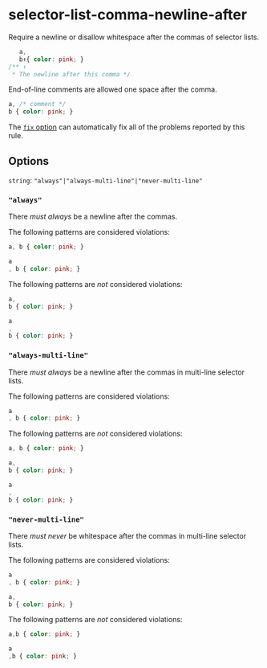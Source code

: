 # selector-list-comma-newline-after

Require a newline or disallow whitespace after the commas of selector lists.

<!-- prettier-ignore -->
```css
   a,
   b↑{ color: pink; }
/** ↑
 * The newline after this comma */
```

End-of-line comments are allowed one space after the comma.

<!-- prettier-ignore -->
```css
a, /* comment */
b { color: pink; }
```

The [`fix` option](https://github.com/stylelint/stylelint/tree/13.7.0/docs/user-guide/usage/options.md#fix) can automatically fix all of the problems reported by this rule.

## Options

`string`: `"always"|"always-multi-line"|"never-multi-line"`

### `"always"`

There _must always_ be a newline after the commas.

The following patterns are considered violations:

<!-- prettier-ignore -->
```css
a, b { color: pink; }
```

<!-- prettier-ignore -->
```css
a
, b { color: pink; }
```

The following patterns are _not_ considered violations:

<!-- prettier-ignore -->
```css
a,
b { color: pink; }
```

<!-- prettier-ignore -->
```css
a
,
b { color: pink; }
```

### `"always-multi-line"`

There _must always_ be a newline after the commas in multi-line selector lists.

The following patterns are considered violations:

<!-- prettier-ignore -->
```css
a
, b { color: pink; }
```

The following patterns are _not_ considered violations:

<!-- prettier-ignore -->
```css
a, b { color: pink; }
```

<!-- prettier-ignore -->
```css
a,
b { color: pink; }
```

<!-- prettier-ignore -->
```css
a
,
b { color: pink; }
```

### `"never-multi-line"`

There _must never_ be whitespace after the commas in multi-line selector lists.

The following patterns are considered violations:

<!-- prettier-ignore -->
```css
a
, b { color: pink; }
```

<!-- prettier-ignore -->
```css
a,
b { color: pink; }
```

The following patterns are _not_ considered violations:

<!-- prettier-ignore -->
```css
a,b { color: pink; }
```

<!-- prettier-ignore -->
```css
a
,b { color: pink; }
```
